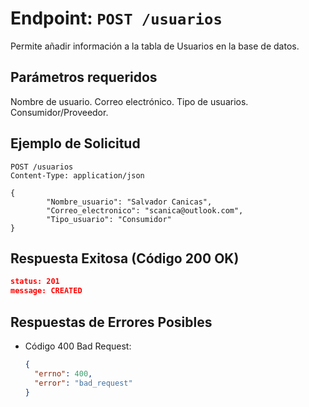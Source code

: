 # Endpoint: `POST /usuarios`

Permite añadir información a la tabla de Usuarios en la base de datos.

## Parámetros requeridos

Nombre de usuario.
Correo electrónico.
Tipo de usuarios. Consumidor/Proveedor.



## Ejemplo de Solicitud
```http
POST /usuarios
Content-Type: application/json

{
        "Nombre_usuario": "Salvador Canicas",
        "Correo_electronico": "scanica@outlook.com",
        "Tipo_usuario": "Consumidor"
}
```

## Respuesta Exitosa (Código 200 OK)
```json
status: 201
message: CREATED
```

## Respuestas de Errores Posibles
- Código 400 Bad Request:

  ```json
  {
    "errno": 400,
    "error": "bad_request"
  }
  ```
